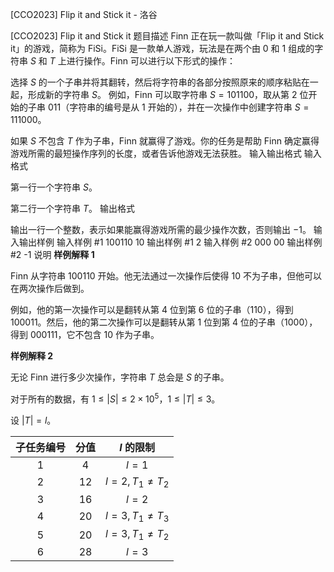



[CCO2023] Flip it and Stick it - 洛谷














[CCO2023] Flip it and Stick it
题目描述
Finn 正在玩一款叫做「Flip it and Stick it」的游戏，简称为 FiSi。FiSi 是一款单人游戏，玩法是在两个由 0 和 1 组成的字符串 $S$ 和 $T$ 上进行操作。Finn 可以进行以下形式的操作：

选择 $S$ 的一个子串并将其翻转，然后将字符串的各部分按照原来的顺序粘贴在一起，形成新的字符串 $S$。
例如，Finn 可以取字符串 $S=101100$，取从第 2 位开始的子串 $011$（字符串的编号是从 $1$ 开始的），并在一次操作中创建字符串 $S=111000$。

如果 $S$ 不包含 $T$ 作为子串，Finn 就赢得了游戏。你的任务是帮助 Finn 确定赢得游戏所需的最短操作序列的长度，或者告诉他游戏无法获胜。
输入输出格式
输入格式

第一行一个字符串 $S$。

第二行一个字符串 $T$。
输出格式

输出一行一个整数，表示如果能赢得游戏所需的最少操作次数，否则输出 $-1$。
输入输出样例
输入样例 #1
100110
10
输出样例 #1
2
输入样例 #2
000
00
输出样例 #2
-1
说明
**样例解释 1**

Finn 从字符串 $100110$ 开始。他无法通过一次操作后使得 $10$ 不为子串，但他可以在两次操作后做到。

例如，他的第一次操作可以是翻转从第 4 位到第 6 位的子串（$110$），得到 $100011$。然后，他的第二次操作可以是翻转从第 1 位到第 4 位的子串（$1000$），得到 $000111$，它不包含 $10$ 作为子串。

**样例解释 2**

无论 Finn 进行多少次操作，字符串 $T$ 总会是 $S$ 的子串。

对于所有的数据，有 $1 \leq|S| \leq 2\times 10^5$，$1 \leq|T| \leq 3$。

设 $|T|=l$。

| 子任务编号 |	分值	| $l$ 的限制 |
| :-:|:-:|:-:|
|1|	4|	$l=1$|
|2|	12|	$l=2, T_{1} \neq T_{2}$|
|3|	16|	$l=2$|
|4|	20|	$l=3, T_{1} \neq T_{3}$|
|5|	20|	$l=3,T_{1} \neq T_{2}$|
|6|	28|	$l=3$|






